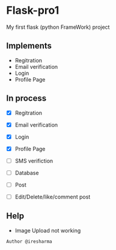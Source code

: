 # Flask-pro1

My first flask (python FrameWork) project



## Implements 
  - Regitration
  - Email verification
  - Login
  - Profile Page
  
  
## In process
  - [x] Regitration
  - [x] Email verification
  - [x] Login
  - [x] Profile Page
  - [ ] SMS verifiction
  - [ ] Database
  - [ ] Post
  - [ ] Edit/Delete/like/comment post


## Help
  - Image Upload not working


``` Author @iresharma ``` 
